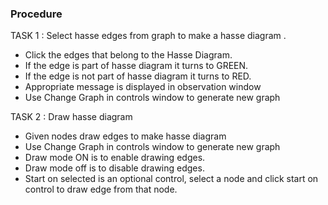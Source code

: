 ### Procedure

TASK 1 : Select hasse edges from graph to make a hasse diagram .

* Click the edges that belong to the Hasse Diagram.
* If the edge is part of hasse diagram it turns to GREEN.
* If the edge is not  part of hasse diagram it turns to RED.
* Appropriate message is displayed in observation window
* Use  Change Graph in controls window to generate new graph

TASK 2 : Draw hasse diagram 

* Given nodes draw edges to make hasse diagram
* Use  Change Graph in controls window to generate new graph
* Draw mode ON is to enable drawing edges.
* Draw mode off is to disable drawing edges.
* Start on selected is an optional control, select a node and click start on control to draw edge from that node.